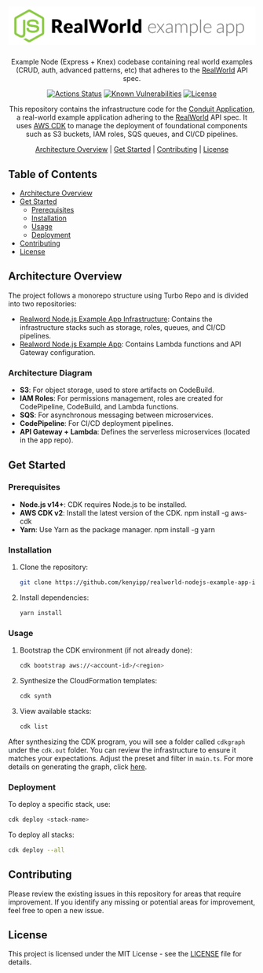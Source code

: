 # ![Node.js / Express / Typescript / MySql / Knex Example App](./.github/images/logo.png)

<p align="center">
Example Node (Express + Knex) codebase containing real world examples (CRUD, auth, advanced patterns, etc) that adheres to the <a href="https://github.com/gothinkster/realworld-example-apps">RealWorld</a> API spec.
</p>

<!-- The badges section -->
<p align="center">
<a href="https://github.com/kenyipp/realworld-nodejs-example-app-infra/actions/workflows/ci.yml"><img src="https://github.com/kenyipp/realworld-nodejs-example-app-infra/workflows/Continuous Integration/badge.svg" alt="Actions Status"></a>
<!-- Snyk.io vulnerabilities badge -->
<a href="https://snyk.io/test/github/kenyipp/realworld-nodejs-example-app-infra"><img src="https://snyk.io/test/github/kenyipp/realworld-nodejs-example-app-infra/badge.svg" alt="Known Vulnerabilities"></a>
<!-- Shields.io license badge -->
<a href="https://github.com/kenyipp/realworld-nodejs-example-app-infra/blob/develop/LICENSE"><img alt="License" src="https://img.shields.io/npm/l/downsample"/></a>
</p>

<p align="center">
   This repository contains the infrastructure code for the <a href="https://github.com/kenyipp/realworld-nodejs-example-app">Conduit Application</a>, a real-world example application adhering to the <a href="https://github.com/gothinkster/realworld-example-apps">RealWorld</a> API spec. It uses <a href="https://docs.aws.amazon.com/cdk/v2/guide/getting_started.html">AWS CDK</a> to manage the deployment of foundational components such as S3 buckets, IAM roles, SQS queues, and CI/CD pipelines.
</p>

<p align="center">
   <a href="#architecture-overview">Architecture Overview</a>
   <span>|</span>
   <a href="#get-started">Get Started</a>
   <span>|</span>
   <a href="#contributing">Contributing</a>
   <span>|</span>
   <a href="#license">License</a>
</p>

## Table of Contents

- [Architecture Overview](#architecture-overview)
- [Get Started](#get-started)
  - [Prerequisites](#prerequisites)
  - [Installation](#installation)
  - [Usage](#usage)
  - [Deployment](#deployment)
- [Contributing](#contributing)
- [License](#license)

## Architecture Overview

The project follows a monorepo structure using Turbo Repo and is divided into two
repositories:

- [Realword Node.js Example App Infrastructure](https://github.com/kenyipp/realworld-nodejs-example-app-infra):
  Contains the infrastructure stacks such as storage, roles, queues, and CI/CD
  pipelines.
- [Realword Node.js Example App](https://github.com/kenyipp/realworld-nodejs-example-app):
  Contains Lambda functions and API Gateway configuration.

### Architecture Diagram

- **S3**: For object storage, used to store artifacts on CodeBuild.
- **IAM Roles**: For permissions management, roles are created for CodePipeline,
  CodeBuild, and Lambda functions.
- **SQS**: For asynchronous messaging between microservices.
- **CodePipeline**: For CI/CD deployment pipelines.
- **API Gateway + Lambda**: Defines the serverless microservices (located in the app
  repo).

## Get Started

### Prerequisites

- **Node.js v14+**: CDK requires Node.js to be installed.
- **AWS CDK v2**: Install the latest version of the CDK. npm install -g aws-cdk
- **Yarn**: Use Yarn as the package manager. npm install -g yarn

### Installation

1. Clone the repository:
   ```sh
   git clone https://github.com/kenyipp/realworld-nodejs-example-app-infra
   ```
2. Install dependencies:
   ```sh
   yarn install
   ```

### Usage

1. Bootstrap the CDK environment (if not already done):
   ```sh
   cdk bootstrap aws://<account-id>/<region>
   ```
2. Synthesize the CloudFormation templates:
   ```sh
   cdk synth
   ```
3. View available stacks:
   ```sh
   cdk list
   ```

After synthesizing the CDK program, you will see a folder called `cdkgraph` under the
`cdk.out` folder. You can review the infrastructure to ensure it matches your
expectations. Adjust the preset and filter in `main.ts`. For more details on
generating the graph, click [here](#).

### Deployment

To deploy a specific stack, use:

```sh
cdk deploy <stack-name>
```

To deploy all stacks:

```sh
cdk deploy --all
```

## Contributing

Please review the existing issues in this repository for areas that require
improvement. If you identify any missing or potential areas for improvement, feel
free to open a new issue.

## License

This project is licensed under the MIT License - see the [LICENSE](LICENSE) file for
details.
